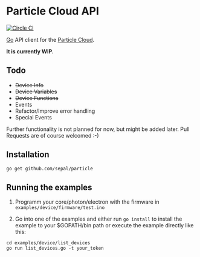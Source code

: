 # Particle Cloud API

[![Circle CI](https://circleci.com/gh/sepal/particle.svg?style=svg)](https://circleci.com/gh/sepal/particle)

[Go](https://golang.org/) API client for the [Particle Cloud](https://www.particle.io/).

**It is currently WIP.**

## Todo

- ~~Device Info~~
- ~~Device Variables~~
- ~~Device Functions~~
- Events
- Refactor/Improve error handling
- Special Events

Further functionality is not planned for now, but might be 
added later. Pull Requests are of course welcomed :-)


## Installation

```bash
go get github.com/sepal/particle
```

## Running the examples

1. Programm your core/photon/electron with the firmware in 
`examples/device/firmware/test.ino`

2. Go into one of the examples and either run `go install` to install 
the example to your $GOPATH/bin path or execute the example directly 
like this:

```
cd examples/device/list_devices
go run list_devices.go -t your_token
```